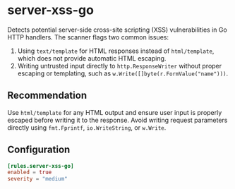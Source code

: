 # server-xss-go

Detects potential server-side cross-site scripting (XSS) vulnerabilities in Go
HTTP handlers. The scanner flags two common issues:

1. Using `text/template` for HTML responses instead of `html/template`, which
   does not provide automatic HTML escaping.
2. Writing untrusted input directly to `http.ResponseWriter` without proper
   escaping or templating, such as `w.Write([]byte(r.FormValue("name")))`.

## Recommendation

Use `html/template` for any HTML output and ensure user input is properly
escaped before writing it to the response. Avoid writing request parameters
directly using `fmt.Fprintf`, `io.WriteString`, or `w.Write`.

## Configuration

```toml
[rules.server-xss-go]
enabled = true
severity = "medium"
```
